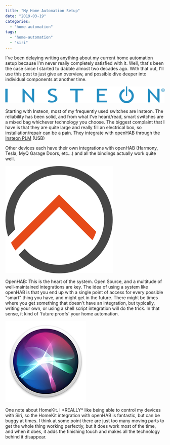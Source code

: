 ```yaml
---
title: "My Home Automation Setup"
date: "2019-03-19"
categories: 
  - "home-automation"
tags: 
  - "home-automation"
  - "siri"
---
```


I've been delaying writing anything about my current home automation setup because I'm never really completely satisfied with it. Well, that's been the case since I started to dabble almost two decades ago. With that out, I'll use this post to just give an overview, and possible dive deeper into individual components at another time.

![](images/Insteon-Logo-Blue-1024x107.png)

Starting with Insteon, most of my frequently used switches are Insteon. The reliability has been solid, and from what I've heard/read, smart switches are a mixed bag whichever technology you choose. The biggest complaint that I have is that they are quite large and really fill an electrical box, so installation/repair can be a pain. They integrate with openHAB through the [Insteon PLM](https://www.openhab.org/addons/bindings/insteonplm1/) (USB)

Other devices each have their own integrations with openHAB (Harmony, Tesla, MyQ Garage Doors, etc...) and all the bindings actually work quite well.

![](images/openhab-logo-square.png)

OpenHAB: This is the heart of the system. Open Source, and a multitude of well-maintained integrations are key. The idea of using a system like openHAB is that you end up with a single point of access for every possible "smart" thing you have, and might get in the future. There might be times where you get something that doesn't have an integration, but typically, writing your own, or using a shell script integration will do the trick. In that sense, it kind of 'future proofs' your home automation.

![](images/siri.png)

One note about HomeKit. I \*REALLY\* like being able to control my devices with Siri, so the HomeKit integration with openHAB is fantastic, but can be buggy at times. I think at some point there are just too many moving parts to get the whole thing working perfectly, but it does work most of the time, and when it does, it adds the finishing touch and makes all the technology behind it disappear.
